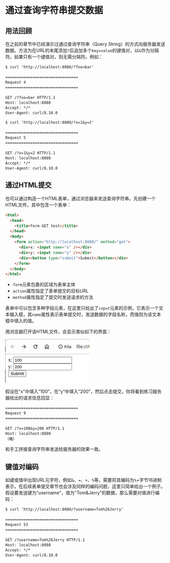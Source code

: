 
# 通过查询字符串提交数据

## 用法回顾

在之前的章节中已经演示过通过查询字符串（Query String）的方式向服务器发送数据。方法为在URL的末尾添加`?`后追加多个`key=value`的键值对，以`&`作为分隔符。如果只有一个键值对，则无需分隔符。例如：

```shell
$ curl 'http://localhost:8080/?foo=bar'

================================
Request 4
================================

GET /?foo=bar HTTP/1.1
Host: localhost:8080
Accept: */*
User-Agent: curl/8.10.0
```

```shell
$ curl 'http://localhost:8080/?x=1&y=2'

================================
Request 5
================================

GET /?x=1&y=2 HTTP/1.1
Host: localhost:8080
Accept: */*
User-Agent: curl/8.10.0
```

## 通过HTML提交

也可以通过构造一个HTML表单，通过浏览器来发送查询字符串。先创建一个HTML文件，其中包含一个表单：

```html
<html>
  <head>
    <title>form GET test</title>
  </head>
  <body>
    <form action="http://localhost:8080/" method="get">
      <div>x: <input name="x" /></div>
      <div>y: <input name="y" /></div>
      <div><button type="submit">Submit</button></div>
    </form>
  </body>
</html>
```

- `form`元素包裹的区域为表单主体
- `action`属性指定了表单提交的目标URL
- `method`属性指定了提交时发送请求的方法

表单中可以包含多种字段元素，在这里只给出了`input`元素的示例，它表示一个文本输入框，其`name`属性表示表单提交时，发送数据的字段名称，而值则为该文本框中填入的值。

用浏览器打开该HTML文件，会显示类似如下的界面：

![发送GET请求的表单](../image/form.png)

假设在“x”中填入“100”，在“y”中填入“200”，然后点击提交，你将看到练习服务器给出的请求信息回显：

```
================================
Request 9
================================

GET /?x=100&y=200 HTTP/1.1
Host: localhost:8080
（略）
```

和手工拼接查询字符串发送给服务器的效果一致。

## 键值对编码

如键或值中出现URL元字符，例如`&`、`=`、`+`、`%`等，需要将其编码为`%`+字节16进制表示，在后续表单提交章节也会涉及同样的编码问题，这里只简单给出一个例子。假设要发送键为“username"，值为"Tom&Jerry"的数据，那么需要对值进行编码：

```shell
$ curl 'http://localhost:8080/?username=Tom%26Jerry'

================================
Request 53
================================

GET /?username=Tom%26Jerry HTTP/1.1
Host: localhost:8080
Accept: */*
User-Agent: curl/8.10.0
```
